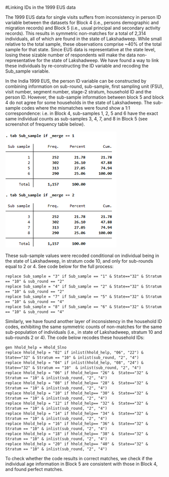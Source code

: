 #Linking IDs in the 1999 EUS data

The 1999 EUS data for single visits suffers from inconsistency in person ID variable between the datasets for Block 4 (i.e., persons demographic and migration records) and Block 5 (i.e., usual principal and secondary activity records). This results in symmetric non-matches for a total of 2,314 individuals, all of which are found in the state of Lakshadweep. While small relative to the total sample, these observations comprise ~40% of the total sample for that state. Since EUS data is representative at the state level, losing these sizable number of respondents will make the data non-representative for the state of Lakshadweep. We have found a way to link these individuals by re-constructing the ID variable and recoding the Sub_sample variable. 

In the India 1999 EUS, the person ID variable can be constructed by combining information on sub-round, sub-sample, first sampling unit (FSU), visit number, segment number, stage-2 stratum, household ID and the person ID. However, the sub-sample information between block 5 and block 4 do not agree for some households in the state of Lakshadweep. The sub-sample codes where the mismatches were found show a 1:1 correspondence: i.e. in Block 4, sub-samples 1, 2, 5 and 6 have the exact same individual counts as sub-samples 3, 4, 7, and 8 in Block 5 (see screenshot of frequency table below).

![Subsample](utilities/subsample.png)

These sub-sample values were recoded conditional on individual being in the state of Lakshadweep, in stratum code 10, and only for sub-rounds equal to 2 or 4. See code below for the full process:

```
replace Sub_sample = "3" if Sub_sample == "1" & State=="32" & Stratum == "10" & sub_round == "2"
replace Sub_sample = "4" if Sub_sample == "2" & State=="32" & Stratum == "10" & sub_round == "2"
replace Sub_sample = "7" if Sub_sample == "5" & State=="32" & Stratum == "10" & sub_round == "4"
replace Sub_sample = "8" if Sub_sample == "6" & State=="32" & Stratum == "10" & sub_round == "4"
```

Similarly, we have found another layer of inconsistency in the household ID codes, exhibiting the same symmetric counts of non-matches for the same sub-population of individuals (i.e., in state of Lakshadweep, stratum 10 and sub-rounds 2 or 4). The code below recodes these household IDs:


```
gen hhold_help = Hhold_Slno
replace hhold_help = "02" if inlist(hhold_help, "06", "22") &  State=="32" & Stratum == "10" & inlist(sub_round, "2", "4")
replace hhold_help = "04" if inlist(hhold_help, "08", "24") &  State=="32" & Stratum == "10"  & inlist(sub_round, "2", "4")
replace hhold_help = "06" if hhold_help== "26" &  State=="32" & Stratum == "10" & inlist(sub_round, "2", "4")
replace hhold_help = "08" if hhold_help== "28" &  State=="32" & Stratum == "10" & inlist(sub_round, "2", "4")
replace hhold_help = "10" if hhold_help== "30" &  State=="32" & Stratum == "10" & inlist(sub_round, "2", "4")
replace hhold_help = "12" if hhold_help== "32" &  State=="32" & Stratum == "10" & inlist(sub_round, "2", "4")
replace hhold_help = "14" if hhold_help== "34" &  State=="32" & Stratum == "10" & inlist(sub_round, "2", "4")
replace hhold_help = "16" if hhold_help== "36" &  State=="32" & Stratum == "10" & inlist(sub_round, "2", "4")
replace hhold_help = "18" if hhold_help== "38" &  State=="32" & Stratum == "10" & inlist(sub_round, "2", "4")
replace hhold_help = "20" if hhold_help== "40" &  State=="32" & Stratum == "10" & inlist(sub_round, "2", "4")
```
To check whether the code results in correct matches, we check if the individual age information in Block 5 are consistent with those in Block 4, and found perfect matches. 

